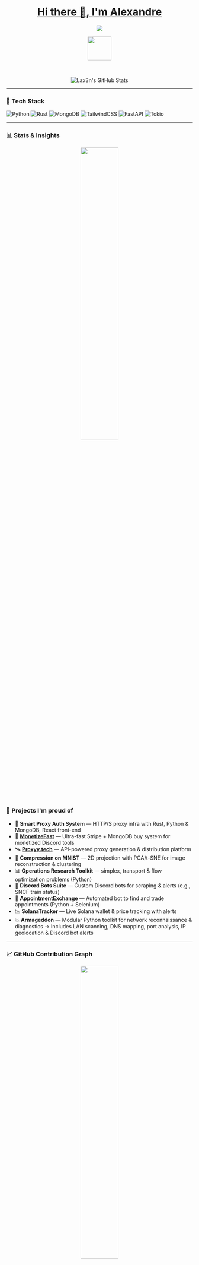 <p align="center">
  <a href="https://github.com/Lax3n">
    <h1 align="center">Hi there 👋, I'm Alexandre</h1>

</p>

<p align="center">
  <!-- Typing SVG by DenverCoder1 - https://github.com/DenverCoder1/readme-typing-svg -->
<!--   <a href="https://github.com/DenverCoder1/readme-typing-svg"> -->
    <img src="https://readme-typing-svg.demolab.com/?lines=Student+in+Mathematics%2C+Economics+and+Computer+Science;&font=Fira%20Code&center=true&width=1080&height=45&color=1F6FEB&vCenter=true&pause=1000&size=22" /></a>
</p>

<!-- Social icons section -->
<p align="center">
  <a href="https://discord.gg/XYFkbphujS" alt="Discord" title="Discord"><img width="64px" src="https://static.vecteezy.com/system/resources/previews/018/930/500/non_2x/discord-logo-discord-icon-transparent-free-png.png"/></a>
</p>

<br/>



<p align="center">
  <img src="https://readmestats.999857.xyz/api?username=Lax3n&theme=github_dark&show_icons=true&count_private=true" alt="Lax3n's GitHub Stats" />
</p>

---

### 🔧 Tech Stack

![Python](https://img.shields.io/badge/-Python-333?style=flat&logo=python)
![Rust](https://img.shields.io/badge/-Rust-333?style=flat&logo=rust)
![MongoDB](https://img.shields.io/badge/-MongoDB-333?style=flat&logo=mongodb)
![TailwindCSS](https://img.shields.io/badge/-TailwindCSS-333?style=flat&logo=tailwindcss)
![FastAPI](https://img.shields.io/badge/-FastAPI-333?style=flat&logo=fastapi)
![Tokio](https://img.shields.io/badge/-Tokio-333?style=flat&logo=rust)

---

### 📊 Stats & Insights

<p align="center">
  <img src="https://readmestats.999857.xyz/api/top-langs?username=Lax3n&theme=github_dark&layout=compact" width="45%" />
</p>

### 🚀 Projects I'm proud of

- 🔐 **Smart Proxy Auth System** — HTTP/S proxy infra with Rust, Python & MongoDB, React front-end  
- 🛒 **[MonetizeFast](https://monetizefa.st/)** — Ultra-fast Stripe + MongoDB buy system for monetized Discord tools  
- 🛰 **[Proxyy.tech](https://proxyy.tech/)** — API-powered proxy generation & distribution platform  
- 🧠 **Compression on MNIST** — 2D projection with PCA/t-SNE for image reconstruction & clustering  
- 📊 **Operations Research Toolkit** — simplex, transport & flow optimization problems (Python)  
- 🤖 **Discord Bots Suite** — Custom Discord bots for scraping & alerts (e.g., SNCF train status)  
- 📆 **AppointmentExchange** — Automated bot to find and trade appointments (Python + Selenium)  
- 📉 **SolanaTracker** — Live Solana wallet & price tracking with alerts  
- 💥 **Armageddon** — Modular Python toolkit for network reconnaissance & diagnostics → Includes LAN scanning, DNS mapping, port analysis, IP geolocation & Discord bot alerts

---

### 📈 GitHub Contribution Graph

<p align="center">
  <img src="https://github-readme-streak-stats.herokuapp.com/?user=Lax3n&theme=github_dark" width="45%" />
</p>

---

### 🧠 What I'm learning now

- Reinforcement learning and algorithmic game theory
- Advanced system design with Rust & async APIs
- Modern frontend stacks (Framer Motion, shadcn/ui)

---

### 📫 Let's connect!

- 💌 DM-friendly on Discord: `lax3n`

---

<p align="center">
  <img src="https://komarev.com/ghpvc/?username=Lax3n&label=Profile%20views&color=0e75b6&style=flat" alt="Lax3n" />
</p>
